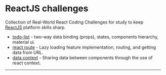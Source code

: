# ReactJS challenges
Collection of Real-World React Coding Challenges for study to keep [ReactJS](https://reactjs.org/) platform skills sharp.

- [todo-list](./to-do-list/) - two-way data binding (props), states, components hierarchy, material ui.
- [react route](./router/) - Lazy loading feature implementation, routing, and getting data from URL.
- [data context](./data-context/) - Sharing data between components through the use of react context.

---
